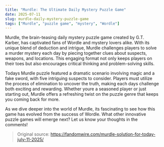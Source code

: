 ```yaml
---
title: "Murdle: The Ultimate Daily Mystery Puzzle Game"
date: 2025-07-11
slug: murdle-daily-mystery-puzzle-game
tags: ["Murdle", "puzzle game", "mystery", "Wordle"]
---
```

Murdle, the brain-teasing daily mystery puzzle game created by G.T. Karber, has captivated fans of Wordle and mystery lovers alike. With its unique blend of deduction and intrigue, Murdle challenges players to solve a murder mystery each day by piecing together clues about suspects, weapons, and locations. This engaging format not only keeps players on their toes but also encourages critical thinking and problem-solving skills.

Todays Murdle puzzle featured a dramatic scenario involving magic and a fake sword, with five intriguing suspects to consider. Players must utilize the process of elimination to uncover the truth, making each days challenge both exciting and rewarding. Whether youre a seasoned player or just starting out, Murdle offers a refreshing twist on the puzzle genre that keeps you coming back for more.

As we dive deeper into the world of Murdle, its fascinating to see how this game has evolved from the success of Wordle. What other innovative puzzle games will emerge next? Let us know your thoughts in the comments!

> Original source: https://fandomwire.com/murdle-solution-for-today-july-11-2025/